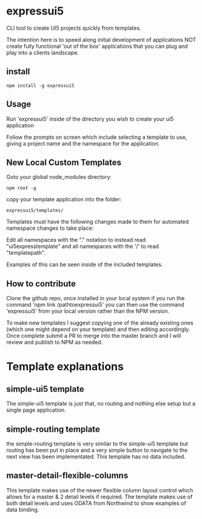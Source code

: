 # expressui5

CLI tool to create UI5 projects quickly from templates.

The intention here is to speed along initial development of applications NOT create fully functional 'out of the box' applications that you can plug and play into a clients landscape.

## install

`npm install -g expressui5`

## Usage

Run 'expressui5' inside of the directory you wish to create your ui5 application

Follow the prompts on screen which include selecting a template to use, giving a project name and the namespace for the application.

## New Local Custom Templates

Goto your global node_modules directory:

`npm root -g`

copy your template application into the folder:

`expressui5/templates/`

Templates must have the following changes made to them for automated namespace changes to take place:

Edit all namespaces with the "." notation to instead read "ui5expresstemplate" and all namespaces with the '/' to read "templatepath".

Examples of this can be seen inside of the included templates.

## How to contribute

Clone the github repo, once installed in your local system if you run the command 'npm link /pathtoexpressui5' you can then use the command 'expressui5' from your local version rather than the NPM version. 

To make new templates I suggest copying one of the already existing ones (which one might depend on your template) and then editing accordingly. Once complete submit a PR to merge into the master branch and I will review and publish to NPM as needed. 

# Template explanations

## simple-ui5 template

The simple-ui5 template is just that, no routing and nothing else setup but a single page application.

## simple-routing template

the simple-routing template is very similar to the simple-ui5 template but routing has been put in place and a very simple button to navigate to the next view has been implementated. This template has no data included.

## master-detail-flexible-columns

This template makes use of the newer flexible column layout control which allows for a master & 2 detail levels if required. The template makes use of both detail levels and uses ODATA from Northwind to show examples of data binding.